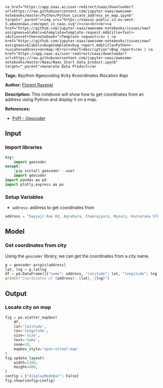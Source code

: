     <a href="https://app.naas.ai/user-redirect/naas/downloader?url=https://raw.githubusercontent.com/jupyter-naas/awesome-notebooks/master/Python/Python_Locate_address_on_map.ipynb" target="_parent"><img src="https://naasai-public.s3.eu-west-3.amazonaws.com/open_in_naas.svg"/></a><br><br><a href="https://github.com/jupyter-naas/awesome-notebooks/issues/new?assignees=&labels=&template=template-request.md&title=Tool+-+Action+of+the+notebook+">Template request</a> | <a href="https://github.com/jupyter-naas/awesome-notebooks/issues/new?assignees=&labels=bug&template=bug_report.md&title=Python+-+Locate+address+on+map:+Error+short+description">Bug report</a> | <a href="https://app.naas.ai/user-redirect/naas/downloader?url=https://raw.githubusercontent.com/jupyter-naas/awesome-notebooks/master/Naas/Naas_Start_data_product.ipynb" target="_parent">Generate Data Product</a>

**Tags:** #python #geocoding #city #coordinates #location #api

**Author:** [Florent Ravenel](https://www.linkedin.com/in/florent-ravenel/)

**Description:** This notebook will show how to get coordinates from an address using Python and display it on a map.

**References:**
- [PyPI - Geocoder](https://pypi.org/project/geocoder/)

## Input

### Import libraries


```python
try:
    import geocoder
except:
    !pip install geocoder --user
    import geocoder
import pandas as pd
import plotly.express as px
```

### Setup Variables
- `address`: address to get coordinates from


```python
address = "Sayyaji Rao Rd, Agrahara, Chamrajpura, Mysuru, Karnataka 570001"
```

## Model

### Get coordinates from city

Using the `geocoder` library, we can get the coordinates from a city name.


```python
g = geocoder.arcgis(address)
lat, lng = g.latlng
df = pd.DataFrame([{"name": address, "latitude": lat, "longitude": lng, "size": 1}])
print(f"Coordinates of {address}: {lat}, {lng}")
```

## Output

### Locate city on map


```python
fig = px.scatter_mapbox(
    df,
    lat='latitude',
    lon='longitude',
    size='size',
    text='name',
    zoom=10,
    mapbox_style='open-street-map'
)
fig.update_layout(
    width=1200,
    height=800,
)
config = {"displayModeBar": False}
fig.show(config=config)
```

 
